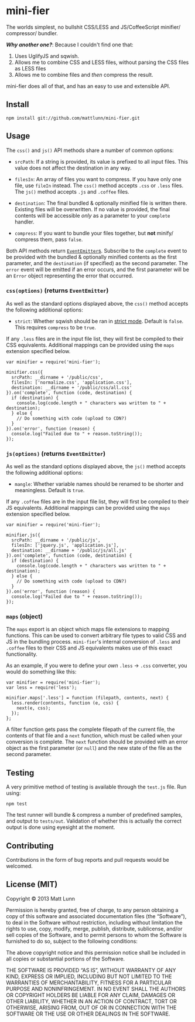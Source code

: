 # mini-fier

The worlds simplest, no bullshit CSS/LESS and JS/CoffeeScript minifier/ compressor/ bundler. 

***Why another one?***: Because I couldn't find one that:

 1. Uses UglifyJS and sqwish.
 2. Allows me to combine CSS and LESS files, without parsing the CSS files as LESS files
 3. Allows me to combine files and *then* compress the result.

mini-fier does all of that, and has an easy to use and extensible API.

## Install

    npm install git://github.com/mattlunn/mini-fier.git

## Usage

The `css()` and `js()` API methods share a number of common options:

 - `srcPath`: If a string is provided, its value is prefixed to all input files. This value does not affect
the destination in any way.

 - `filesIn`: An array of files you want to compress. If you have only one file, use `fileIn` instead. The
 `css()` method accepts `.css` or `.less` files. The `js()` method accepts `.js` and `.coffee` files.

 - `destination`: The final bundled & optionally minified file is written there. Existing files will be overwritten. 
 If no value is provided, the final contents will be accessible *only* as a parameter to your `complete` handler.

 - `compress`: If you want to bundle your files together, but **not** minify/ compress them, pass `false`.

Both API methods return [`EventEmitter`s](http://nodejs.org/api/events.html#events_class_events_eventemitter). Subscribe
to the `complete` event to be provided with the bundled & optionally minified contents as the first parameter, and the
`destination` (if specified) as the second parameter. The `error` event will be emitted if an error occurs, and the
first parameter will be an `Error` object representing the error that occurred. 

### `css(options)` (returns `EventEmitter`)

As well as the standard options displayed above, the `css()` method accepts the following
additional options:

 - `strict`: Whether sqwish should be ran in [strict mode](https://github.com/ded/sqwish#strict-optimizations). Default is `false`.
 This requires `compress` to be `true`.

If any `.less` files are in the input file list, they will first be compiled to their CSS equivalents. Additional mappings can
be provided using the `maps` extension specified below.

    var minifier = require('mini-fier');
    
    minifier.css({
      srcPath: __dirname + '/public/css',
      filesIn: ['normalize.css', 'application.css'],
      destination: __dirname + '/public/css/all.css'
    }).on('complete', function (code, destination) {
      if (destination) {
        console.log(code.length + " characters was written to " + destination);
      } else {
        // Do something with code (upload to CDN?)
      }
    }).on('error', function (reason) {
      console.log("Failed due to " + reason.toString());
    });

### `js(options)` (returns `EventEmitter`)

As well as the standard options displayed above, the `js()` method accepts the following
additional options:

 - `mangle`: Whether variable names should be renamed to be shorter and meaningless. Default is `true`.

If any `.coffee` files are in the input file list, they will first be compiled to their JS equivalents. Additional mappings can be provided using the `maps` extension specified below.
    
    var minifier = require('mini-fier');
    
    minifier.js({
      srcPath: __dirname + '/public/js',
      filesIn: ['jquery.js', 'application.js'],
      destination: __dirname + '/public/js/all.js'
    }).on('complete', function (code, destination) {
      if (destination) {
        console.log(code.length + " characters was written to " + destination);
      } else {
        // Do something with code (upload to CDN?)
      }
    }).on('error', function (reason) {
      console.log("Failed due to " + reason.toString());
    });

### `maps` (object)

The `maps` export is an object which maps file extensions to mapping functions. This can be used to
convert arbitrary file types to valid CSS and JS in the bundling process. `mini-fier`'s internal conversion of 
`.less` and `.coffee` files to their CSS and JS equivalents makes use of this exact functionality.

As an example, if you were to define your *own* `.less` -> `.css` converter, you would do something
like this:

    var minifier = require('mini-fier');
    var less = require('less');

    minifier.maps['.less'] = function (filepath, contents, next) {
      less.render(contents, function (e, css) {
        next(e, css);
      });  
    };

A filter function gets pass the complete filepath of the current file, the contents of that file
and a `next` function, which must be called when your conversion is complete. The `next` function
should be provided with an error object as the first parameter (or `null`) and the new state of the 
file as the second parameter.

## Testing

A very primitive method of testing is available through the `test.js` file. Run using:

    npm test

The test runner will bundle & compress a number of predefined samples, and output to `tests/out`. Validation
of whether this is actually the correct output is done using eyesight at the moment.

## Contributing

Contributions in the form of bug reports and pull requests would be welcomed.

## License (MIT)

Copyright © 2013 Matt Lunn

Permission is hereby granted, free of charge, to any person obtaining a copy of this software 
and associated documentation files (the “Software”), to deal in the Software without restriction, 
including without limitation the rights to use, copy, modify, merge, publish, distribute, sublicense, 
and/or sell copies of the Software, and to permit persons to whom the Software is furnished to 
do so, subject to the following conditions:

The above copyright notice and this permission notice shall be included in all copies or 
substantial portions of the Software.

THE SOFTWARE IS PROVIDED “AS IS”, WITHOUT WARRANTY OF ANY KIND, EXPRESS OR IMPLIED, 
INCLUDING BUT NOT LIMITED TO THE WARRANTIES OF MERCHANTABILITY, FITNESS FOR A PARTICULAR 
PURPOSE AND NONINFRINGEMENT. IN NO EVENT SHALL THE AUTHORS OR COPYRIGHT HOLDERS BE LIABLE 
FOR ANY CLAIM, DAMAGES OR OTHER LIABILITY, WHETHER IN AN ACTION OF CONTRACT, TORT OR OTHERWISE, 
ARISING FROM, OUT OF OR IN CONNECTION WITH THE SOFTWARE OR THE USE OR OTHER DEALINGS IN THE SOFTWARE.
